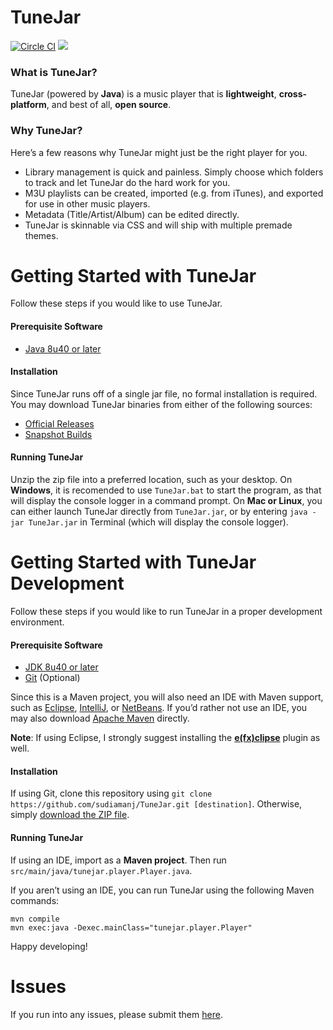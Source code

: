 # TuneJar

[![Circle CI](https://circleci.com/gh/sudiamanj/TuneJar.svg?style=svg)](https://circleci.com/gh/sudiamanj/TuneJar)
![](https://raw.githubusercontent.com/sudiamanj/TuneJar/master/src/main/resources/img/icon.png)

### What is TuneJar?

TuneJar (powered by **Java**) is a music player that is **lightweight**, **cross-platform**, and best of all, **open source**.

### Why TuneJar?

Here’s a few reasons why TuneJar might just be the right player for you.

*   Library management is quick and painless. Simply choose which folders to track and let TuneJar do the hard work for you.
*   M3U playlists can be created, imported (e.g. from iTunes), and exported for use in other music players.
*   Metadata (Title/Artist/Album) can be edited directly.
*   TuneJar is skinnable via CSS and will ship with multiple premade themes.

# Getting Started with TuneJar

Follow these steps if you would like to use TuneJar.

#### Prerequisite Software

*   [Java 8u40 or later](https://java.com/)

#### Installation

Since TuneJar runs off of a single jar file, no formal installation is required. You may download TuneJar binaries from either of the following sources:

*   [Official Releases](https://github.com/sudiamanj/TuneJar/releases)
*   [Snapshot Builds](http://code.fosshub.com/TuneJar/downloads)

#### Running TuneJar

Unzip the zip file into a preferred location, such as your desktop. On **Windows**, it is recomended to use `TuneJar.bat` to start the program, as that will display the console logger in a command prompt. On **Mac or Linux**, you can either launch TuneJar directly from `TuneJar.jar`, or by entering `java -jar TuneJar.jar` in Terminal (which will display the console logger).

# Getting Started with TuneJar Development

Follow these steps if you would like to run TuneJar in a proper development environment.

#### Prerequisite Software

*   [JDK 8u40 or later](http://www.oracle.com/technetwork/java/javase/downloads/index.html)
*   [Git](https://git-scm.com/downloads) (Optional)

Since this is a Maven project, you will also need an IDE with Maven support, such as [Eclipse](https://eclipse.org/downloads/), [IntelliJ](https://www.jetbrains.com/idea/download/), or [NetBeans](https://netbeans.org/downloads/). If you’d rather not use an IDE, you may also download [Apache Maven](http://maven.apache.org/download.cgi) directly.

**Note**: If using Eclipse, I strongly suggest installing the [**e(fx)clipse**](http://www.eclipse.org/efxclipse/install.html) plugin as well.

#### Installation

If using Git, clone this repository using `git clone https://github.com/sudiamanj/TuneJar.git [destination]`. Otherwise, simply [download the ZIP file](https://github.com/sudiamanj/TuneJar/archive/master.zip).

#### Running TuneJar

If using an IDE, import as a **Maven project**. Then run `src/main/java/tunejar.player.Player.java`.

If you aren’t using an IDE, you can run TuneJar using the following Maven commands:

```
mvn compile
mvn exec:java -Dexec.mainClass="tunejar.player.Player"

```

Happy developing!

# Issues

If you run into any issues, please submit them [here](http://code.fosshub.com/TuneJar/issues).
